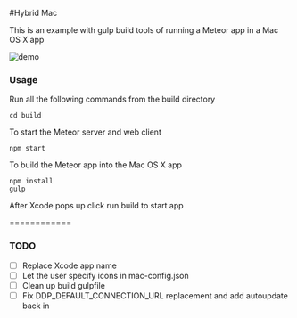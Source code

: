 #Hybrid Mac

This is an example with gulp build tools of running a Meteor app in a Mac OS X app

![demo](http://i.imgur.com/EnpM8fG.png)

### Usage

Run all the following commands from the build directory
```
cd build
```

To start the Meteor server and web client
```
npm start
```

To build the Meteor app into the Mac OS X app
```
npm install
gulp
```

After Xcode pops up click run build to start app

============

### TODO

* [ ] Replace Xcode app name
* [ ] Let the user specify icons in mac-config.json
* [ ] Clean up build gulpfile
* [ ] Fix DDP_DEFAULT_CONNECTION_URL replacement and add autoupdate back in
